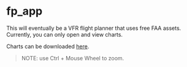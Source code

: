 # fp_app

This will eventually be a VFR flight planner that uses free FAA assets. Currently, you can only open and view charts.

Charts can be downloaded [here](https://www.faa.gov/air_traffic/flight_info/aeronav/digital_products/vfr/).

> NOTE: use Ctrl + Mouse Wheel to zoom.
